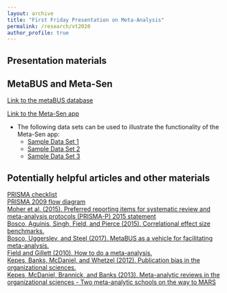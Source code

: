 ```yaml
---
layout: archive
title: "First Friday Presentation on Meta-Analysis"
permalink: /research/vt2020
author_profile: true
---
```



## Presentation materials

## MetaBUS and Meta-Sen
<a href="https://metabus.org">Link to the metaBUS database</a>

<a href="https://metasen.shinyapps.io/gen1/">Link to the Meta-Sen app</a><br>
   * The following data sets can be used to illustrate the functionality of the Meta-Sen app:<br>
      * <a href="http://jamiefield.github.io/files/Sample Data Set 1.csv?dl=0">Sample Data Set 1</a><br>
      * <a href="http://jamiefield.github.io/files/Sample Data Set 2.csv?dl=0">Sample Data Set 2</a><br>
      * <a href="http://jamiefield.github.io/files/Sample Data Set 3.csv?dl=0">Sample Data Set 3</a><br>

## Potentially helpful articles and other materials
<a href="http://jamiefield.github.io/files/PRISMA 2009 checklist.pdf?dl=0">PRISMA checklist</a><br>
<a href="http://jamiefield.github.io/files/PRISMA 2009 flow diagram.pdf?dl=0">PRISMA 2009 flow diagram</a><br>
<a href="http://jamiefield.github.io/files/Moher et al. (2015). Preferred reporting items for systematic review and meta-analysis protocols (PRISMA-P) 2015 statement.pdf?dl=0">Moher et al. (2015). Preferred reporting items for systematic review and meta-analysis protocols (PRISMA-P) 2015 statement</a><br>
<a href="http://jamiefield.github.io/files/Bosco, Aguinis, Singh, Field, and Pierce (2015). Correlational effect size benchmarks..pdf?dl=0">Bosco, Aguinis, Singh, Field, and Pierce (2015). Correlational effect size benchmarks.</a><br>
<a href="http://jamiefield.github.io/files/Bosco, Uggerslev, and Steel (2017). MetaBUS as a vehicle for facilitating meta-analysis..pdf?dl=0">Bosco, Uggerslev, and Steel (2017). MetaBUS as a vehicle for facilitating meta-analysis.</a><br>
<a href="http://jamiefield.github.io/files/Field and Gillett (2010). How to do a meta-analysis.pdf?dl=0">Field and Gillett (2010). How to do a meta-analysis.</a><br>
<a href="http://jamiefield.github.io/files/Kepes, Banks, McDaniel, and Whetzel (2012). Publication bias in the organizational sciences..pdf?dl=0">Kepes, Banks, McDaniel, and Whetzel (2012). Publication bias in the organizational sciences.</a><br>
<a href="http://jamiefield.github.io/files/Kepes, McDaniel, Brannick, and Banks (2013). Meta-analytic reviews in the organizational sciences - Two meta-analytic schools on the way to MARS.pdf?dl=0">Kepes, McDaniel, Brannick, and Banks (2013). Meta-analytic reviews in the organizational sciences - Two meta-analytic schools on the way to MARS</a><br>
